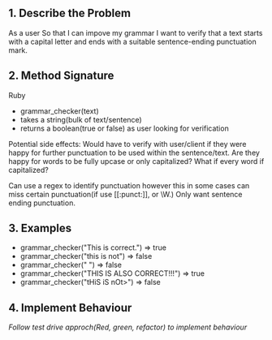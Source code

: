 ## 1. Describe the Problem
As a user
So that I can impove my grammar
I want to verify that a text starts with a capital letter and ends with a suitable sentence-ending punctuation mark. 

## 2. Method Signature
Ruby
* grammar_checker(text)
* takes a string(bulk of text/sentence)
* returns a boolean(true or false) as user looking for verification

Potential side effects: 
Would have to verify with user/client if they were happy for further punctuation to be used within the sentence/text. Are they happy for words to be fully upcase or only capitalized? What if every word if capitalized? 

Can use a regex to identify punctuation however this in some cases can miss certain punctuation(if use [[:punct:]], or \W.) Only want sentence ending punctuation.

## 3. Examples

* grammar_checker("This is correct.") => true
* grammar_checker("this is not") => false
* grammar_checker(" ") => false
* grammar_checker("THIS IS ALSO CORRECT!!!") => true
* grammar_checker("tHiS iS nOt>") => false

## 4. Implement Behaviour 
_Follow test drive approch(Red, green, refactor) to implement behaviour_
